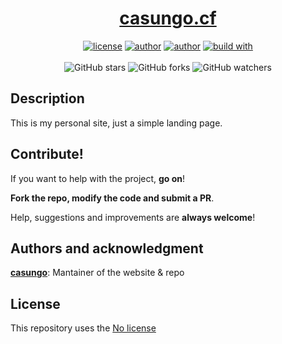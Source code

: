 <h1 align="center">
<a href="https://casungo.cf">casungo.cf</a>
</h1>

<p align="center">
<a href="https://choosealicense.com/no-permission/"><img alt="license" src="https://img.shields.io/badge/license-no_licence-lightgray"/></a>
<a href="https://casungo.cf"><img alt="author" src="https://img.shields.io/badge/author-casungo-red"/></a>
<a href="https://www.w3.org/html/"><img alt="author" src="https://img.shields.io/badge/written_in-HTML-orange"/></a>
<a href="https://upload.wikimedia.org/wikipedia/commons/3/32/Human-Hands-Front-Back.jpg"><img alt="build with" src="https://img.shields.io/badge/build_with-my_own_hands-purple"/></a>
<br>
<br>
<img alt="GitHub stars" src="https://img.shields.io/github/stars/casungo/sedbot?style=social">
<img alt="GitHub forks" src="https://img.shields.io/github/forks/casungo/sedbot?style=social">
<img alt="GitHub watchers" src="https://img.shields.io/github/watchers/casungo/sedbot?style=social">
</p>

## Description
This is my personal site, just a simple landing page.


## Contribute!
If you want to help with the project, **go on**!

**Fork the repo, modify the code and submit a PR**.

Help, suggestions and improvements are **always welcome**!


## Authors and acknowledgment
**[casungo](https://casungo.cf)**: Mantainer of the website & repo


## License
This repository uses the [No license](https://choosealicense.com/no-permission/)
